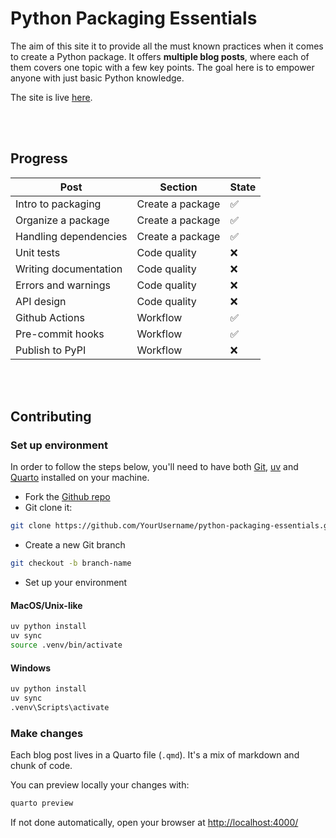 # Python Packaging Essentials

The aim of this site it to provide all the must known practices when it comes to create a Python package. It offers **multiple blog posts**, where each of them covers one topic with a few key points. The goal here is to empower anyone with just basic Python knowledge.

The site is live [here](#).

<br><br>

## Progress

| Post                  | Section          | State |
| --------------------- | ---------------- | ----- |
| Intro to packaging    | Create a package | ✅    |
| Organize a package    | Create a package | ✅    |
| Handling dependencies | Create a package | ✅    |
| Unit tests            | Code quality     | ❌    |
| Writing documentation | Code quality     | ❌    |
| Errors and warnings   | Code quality     | ❌    |
| API design            | Code quality     | ❌    |
| Github Actions        | Workflow         | ✅    |
| Pre-commit hooks      | Workflow         | ✅    |
| Publish to PyPI       | Workflow         | ❌    |

<br><br>

## Contributing

### Set up environment

In order to follow the steps below, you'll need to have both [Git](https://git-scm.com/downloads), [uv](https://docs.astral.sh/uv/getting-started/installation/) and [Quarto](https://quarto.org/) installed on your machine.

- Fork the [Github repo](https://github.com/yellow-sunflower/python-packaging-essentials/)
- Git clone it:

```bash
git clone https://github.com/YourUsername/python-packaging-essentials.git
```

- Create a new Git branch

```bash
git checkout -b branch-name
```

- Set up your environment

#### MacOS/Unix-like

```bash
uv python install
uv sync
source .venv/bin/activate
```

#### Windows

```bash
uv python install
uv sync
.venv\Scripts\activate
```

### Make changes

Each blog post lives in a Quarto file (`.qmd`). It's a mix of markdown and chunk of code.

You can preview locally your changes with:

```bash
quarto preview
```

If not done automatically, open your browser at [http://localhost:4000/](http://localhost:4000/)
